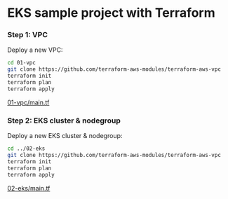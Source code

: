 # EKS sample project with Terraform

### Step 1: VPC

Deploy a new VPC:

```bash
cd 01-vpc
git clone https://github.com/terraform-aws-modules/terraform-aws-vpc
terraform init
terraform plan
terraform apply
```

[01-vpc/main.tf](./01-vpc/main.tf)

### Step 2: EKS cluster & nodegroup

Deploy a new EKS cluster & nodegroup:

```bash
cd ../02-eks
git clone https://github.com/terraform-aws-modules/terraform-aws-vpc
terraform init
terraform plan
terraform apply
```

[02-eks/main.tf](./02-eks/main.tf)
